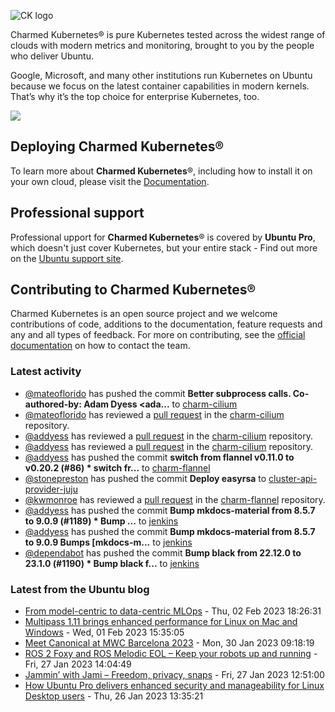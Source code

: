 ![CK logo](https://assets.ubuntu.com/v1/451d4cf4-Charmed+Kubernetes_RGB_onWhite_2022.svg)

Charmed Kubernetes® is pure Kubernetes tested across the widest range of clouds with modern metrics and monitoring, brought to you by the people who deliver Ubuntu.

Google, Microsoft, and many other institutions run Kubernetes on Ubuntu because we focus on the latest container capabilities in modern kernels. That’s why it’s the top choice for enterprise Kubernetes, too.

![](https://assets.ubuntu.com/v1/843c77b6-juju-at-a-glace.svg)

## Deploying Charmed Kubernetes®

To learn more about **Charmed Kubernetes**®, including how to install it on your own cloud, please visit the [Documentation][docs].

## Professional support

Professional upport for **Charmed Kubernetes**® is covered by **Ubuntu Pro**, which doesn't just cover Kubernetes, but your entire stack - Find out more on the [Ubuntu support site](https://ubuntu.com/support).

## Contributing to Charmed Kubernetes®

Charmed Kubernetes is an open source project and we welcome contributions of code, additions to the documentation, feature requests and any and all types of feedback. For more on contributing, see the [official documentation][get-in-touch] on how to contact the team.

<!-- LINKS -->
[docs]: https://ubuntu.com/kubernetes/docs
[get-in-touch]: https://ubuntu.com/kubernetes/docs/get-in-touch

### Latest activity

<!-- activity starts -->
 - [@mateoflorido](https://github.com/mateoflorido) has pushed the commit **Better subprocess calls.  Co-authored-by: Adam Dyess <ada...** to [charm-cilium](https://github.com/charmed-kubernetes/charm-cilium)
 - [@mateoflorido](https://github.com/mateoflorido) has reviewed a [pull request](https://github.com/charmed-kubernetes/charm-cilium/pull/3) in the [charm-cilium](https://github.com/charmed-kubernetes/charm-cilium) repository.
 - [@addyess](https://github.com/addyess) has reviewed a [pull request](https://github.com/charmed-kubernetes/charm-cilium/pull/3) in the [charm-cilium](https://github.com/charmed-kubernetes/charm-cilium) repository.
 - [@addyess](https://github.com/addyess) has reviewed a [pull request](https://github.com/charmed-kubernetes/charm-cilium/pull/3) in the [charm-cilium](https://github.com/charmed-kubernetes/charm-cilium) repository.
 - [@addyess](https://github.com/addyess) has pushed the commit **switch from flannel v0.11.0 to v0.20.2 (#86)  * switch fr...** to [charm-flannel](https://github.com/charmed-kubernetes/charm-flannel)
 - [@stonepreston](https://github.com/stonepreston) has pushed the commit **Deploy easyrsa** to [cluster-api-provider-juju](https://github.com/charmed-kubernetes/cluster-api-provider-juju)
 - [@kwmonroe](https://github.com/kwmonroe) has reviewed a [pull request](https://github.com/charmed-kubernetes/charm-flannel/pull/86) in the [charm-flannel](https://github.com/charmed-kubernetes/charm-flannel) repository.
 - [@addyess](https://github.com/addyess) has pushed the commit **Bump mkdocs-material from 8.5.7 to 9.0.9 (#1189)  * Bump ...** to [jenkins](https://github.com/charmed-kubernetes/jenkins)
 - [@addyess](https://github.com/addyess) has pushed the commit **Bump mkdocs-material from 8.5.7 to 9.0.9  Bumps [mkdocs-m...** to [jenkins](https://github.com/charmed-kubernetes/jenkins)
 - [@dependabot](https://github.com/dependabot[bot]) has pushed the commit **Bump black from 22.12.0 to 23.1.0 (#1190)  * Bump black f...** to [jenkins](https://github.com/charmed-kubernetes/jenkins)
<!-- activity ends -->

<!-- roadmap starts -->

<!-- roadmap ends -->

### Latest from the Ubuntu blog

<!-- blog starts -->
* [From model-centric to data-centric MLOps](https://ubuntu.com//blog/data-centric-mlops) - Thu, 02 Feb 2023 18:26:31 
* [Multipass 1.11 brings enhanced performance for Linux on Mac and Windows](https://ubuntu.com//blog/multipass-1-11-brings-enhanced-performance-for-ubuntu-on-mac-and-windows) - Wed, 01 Feb 2023 15:35:05 
* [Meet Canonical at MWC Barcelona 2023](https://ubuntu.com//blog/canonical-at-mwc) - Mon, 30 Jan 2023 09:18:19 
* [ROS 2 Foxy and ROS Melodic EOL &#8211; Keep your robots up and running](https://ubuntu.com//blog/ros-foxy-ros-melodic-eol) - Fri, 27 Jan 2023 14:04:49 
* [Jammin&#8217; with Jami &#8211; Freedom, privacy, snaps](https://ubuntu.com//blog/jammin-with-jami-freedom-privacy-snaps) - Fri, 27 Jan 2023 12:51:00 
* [How Ubuntu Pro delivers enhanced security and manageability for Linux Desktop users](https://ubuntu.com//blog/ubuntu-pro-enhanced-security-and-manageability-for-linux-desktop) - Thu, 26 Jan 2023 13:35:21 
<!-- blog ends -->
